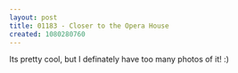 ```yaml
---
layout: post
title: 01183 - Closer to the Opera House
created: 1080280760
---
```

Its pretty cool, but I definately have too many photos of it! :)
